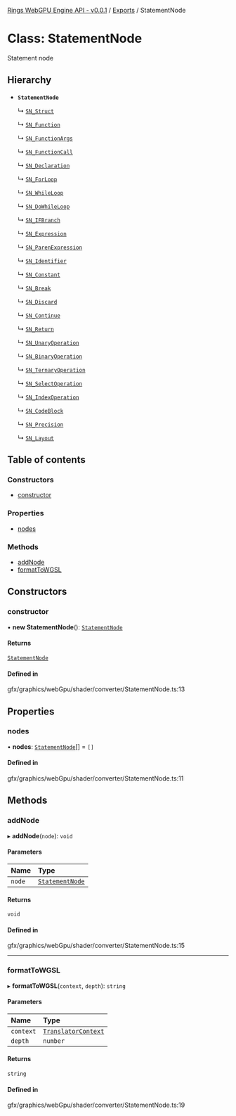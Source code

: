 [Rings WebGPU Engine API - v0.0.1](../README.md) / [Exports](../modules.md) / StatementNode

# Class: StatementNode

Statement node

## Hierarchy

- **`StatementNode`**

  ↳ [`SN_Struct`](SN_Struct.md)

  ↳ [`SN_Function`](SN_Function.md)

  ↳ [`SN_FunctionArgs`](SN_FunctionArgs.md)

  ↳ [`SN_FunctionCall`](SN_FunctionCall.md)

  ↳ [`SN_Declaration`](SN_Declaration.md)

  ↳ [`SN_ForLoop`](SN_ForLoop.md)

  ↳ [`SN_WhileLoop`](SN_WhileLoop.md)

  ↳ [`SN_DoWhileLoop`](SN_DoWhileLoop.md)

  ↳ [`SN_IFBranch`](SN_IFBranch.md)

  ↳ [`SN_Expression`](SN_Expression.md)

  ↳ [`SN_ParenExpression`](SN_ParenExpression.md)

  ↳ [`SN_Identifier`](SN_Identifier.md)

  ↳ [`SN_Constant`](SN_Constant.md)

  ↳ [`SN_Break`](SN_Break.md)

  ↳ [`SN_Discard`](SN_Discard.md)

  ↳ [`SN_Continue`](SN_Continue.md)

  ↳ [`SN_Return`](SN_Return.md)

  ↳ [`SN_UnaryOperation`](SN_UnaryOperation.md)

  ↳ [`SN_BinaryOperation`](SN_BinaryOperation.md)

  ↳ [`SN_TernaryOperation`](SN_TernaryOperation.md)

  ↳ [`SN_SelectOperation`](SN_SelectOperation.md)

  ↳ [`SN_IndexOperation`](SN_IndexOperation.md)

  ↳ [`SN_CodeBlock`](SN_CodeBlock.md)

  ↳ [`SN_Precision`](SN_Precision.md)

  ↳ [`SN_Layout`](SN_Layout.md)

## Table of contents

### Constructors

- [constructor](StatementNode.md#constructor)

### Properties

- [nodes](StatementNode.md#nodes)

### Methods

- [addNode](StatementNode.md#addnode)
- [formatToWGSL](StatementNode.md#formattowgsl)

## Constructors

### constructor

• **new StatementNode**(): [`StatementNode`](StatementNode.md)

#### Returns

[`StatementNode`](StatementNode.md)

#### Defined in

gfx/graphics/webGpu/shader/converter/StatementNode.ts:13

## Properties

### nodes

• **nodes**: [`StatementNode`](StatementNode.md)[] = `[]`

#### Defined in

gfx/graphics/webGpu/shader/converter/StatementNode.ts:11

## Methods

### addNode

▸ **addNode**(`node`): `void`

#### Parameters

| Name | Type |
| :------ | :------ |
| `node` | [`StatementNode`](StatementNode.md) |

#### Returns

`void`

#### Defined in

gfx/graphics/webGpu/shader/converter/StatementNode.ts:15

___

### formatToWGSL

▸ **formatToWGSL**(`context`, `depth`): `string`

#### Parameters

| Name | Type |
| :------ | :------ |
| `context` | [`TranslatorContext`](TranslatorContext.md) |
| `depth` | `number` |

#### Returns

`string`

#### Defined in

gfx/graphics/webGpu/shader/converter/StatementNode.ts:19

